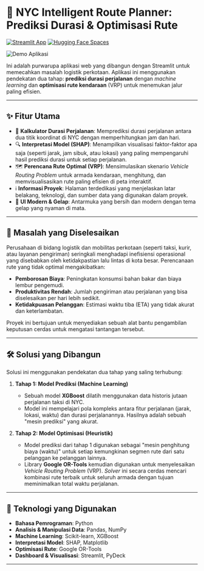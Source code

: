 # 🚕 NYC Intelligent Route Planner: Prediksi Durasi & Optimisasi Rute
[![Streamlit App](https://static.streamlit.io/badges/streamlit_badge_black_white.svg)](https://nyc-route-planner.streamlit.app/)
[![Hugging Face Spaces](https://img.shields.io/badge/%F0%9F%A4%97%20Hugging%20Face-Spaces-blue)](https://huggingface.co/spaces/ketsar/nyc-route-planner)


![Demo Aplikasi](https://github.com/user-attachments/assets/a62d26b4-64e7-47db-b293-680a8f40f92b)


Ini adalah purwarupa aplikasi web yang dibangun dengan Streamlit untuk memecahkan masalah logistik perkotaan. Aplikasi ini menggunakan pendekatan dua tahap: **prediksi durasi perjalanan** dengan *machine learning* dan **optimisasi rute kendaraan** (VRP) untuk menemukan jalur paling efisien.

---

## ✨ Fitur Utama

-   🔮 **Kalkulator Durasi Perjalanan**: Memprediksi durasi perjalanan antara dua titik koordinat di NYC dengan memperhitungkan jam dan hari.
-   🔍 **Interpretasi Model (SHAP)**: Menampilkan visualisasi faktor-faktor apa saja (seperti jarak, jam sibuk, atau lokasi) yang paling mempengaruhi hasil prediksi durasi untuk setiap perjalanan.
-   🗺️ **Perencana Rute Optimal (VRP)**: Mensimulasikan skenario *Vehicle Routing Problem* untuk armada kendaraan, menghitung, dan memvisualisasikan rute paling efisien di peta interaktif.
-   ℹ️ **Informasi Proyek**: Halaman terdedikasi yang menjelaskan latar belakang, teknologi, dan sumber data yang digunakan dalam proyek.
-   🎨 **UI Modern & Gelap**: Antarmuka yang bersih dan modern dengan tema gelap yang nyaman di mata.

---

## 🎯 Masalah yang Diselesaikan

Perusahaan di bidang logistik dan mobilitas perkotaan (seperti taksi, kurir, atau layanan pengiriman) seringkali menghadapi inefisiensi operasional yang disebabkan oleh ketidakpastian lalu lintas di kota besar. Perencanaan rute yang tidak optimal mengakibatkan:

-   **Pemborosan Biaya**: Peningkatan konsumsi bahan bakar dan biaya lembur pengemudi.
-   **Produktivitas Rendah**: Jumlah pengiriman atau perjalanan yang bisa diselesaikan per hari lebih sedikit.
-   **Ketidakpuasan Pelanggan**: Estimasi waktu tiba (ETA) yang tidak akurat dan keterlambatan.

Proyek ini bertujuan untuk menyediakan sebuah alat bantu pengambilan keputusan cerdas untuk mengatasi tantangan tersebut.

---

## 🛠️ Solusi yang Dibangun

Solusi ini menggunakan pendekatan dua tahap yang saling terhubung:

1.  **Tahap 1: Model Prediksi (Machine Learning)**
    -   Sebuah model **XGBoost** dilatih menggunakan data historis jutaan perjalanan taksi di NYC.
    -   Model ini mempelajari pola kompleks antara fitur perjalanan (jarak, lokasi, waktu) dan durasi perjalanannya. Hasilnya adalah sebuah "mesin prediksi" yang akurat.

2.  **Tahap 2: Model Optimisasi (Heuristik)**
    -   Model prediksi dari tahap 1 digunakan sebagai "mesin penghitung biaya (waktu)" untuk setiap kemungkinan segmen rute dari satu pelanggan ke pelanggan lainnya.
    -   Library **Google OR-Tools** kemudian digunakan untuk menyelesaikan *Vehicle Routing Problem* (VRP). *Solver* ini secara cerdas mencari kombinasi rute terbaik untuk seluruh armada dengan tujuan meminimalkan total waktu perjalanan.

---

## 🚀 Teknologi yang Digunakan

-   **Bahasa Pemrograman**: Python
-   **Analisis & Manipulasi Data**: Pandas, NumPy
-   **Machine Learning**: Scikit-learn, XGBoost
-   **Interpretasi Model**: SHAP, Matplotlib
-   **Optimisasi Rute**: Google OR-Tools
-   **Dashboard & Visualisasi**: Streamlit, PyDeck

---

